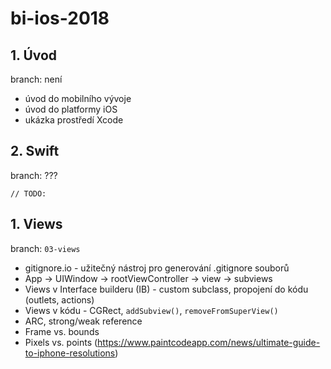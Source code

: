 # bi-ios-2018

## 1. Úvod
branch: není
- úvod do mobilního vývoje
- úvod do platformy iOS
- ukázka prostředí Xcode

## 2. Swift
branch: ???

`// TODO:`

## 1. Views
branch: `03-views`
- gitignore.io - užitečný nástroj pro generování .gitignore souborů
- App -> UIWindow -> rootViewController -> view -> subviews
- Views v Interface builderu (IB) - custom subclass, propojení do kódu (outlets, actions)
- Views v kódu - CGRect, `addSubview()`, `removeFromSuperView()`
- ARC, strong/weak reference
- Frame vs. bounds
- Pixels vs. points (https://www.paintcodeapp.com/news/ultimate-guide-to-iphone-resolutions)
